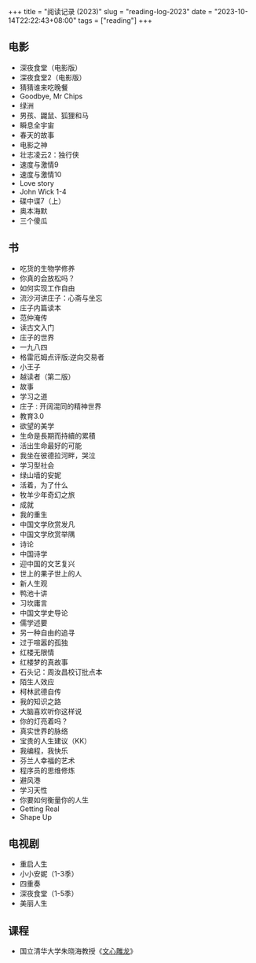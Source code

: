 +++
title = "阅读记录 (2023)"
slug = "reading-log-2023"
date = "2023-10-14T22:22:43+08:00"
tags = ["reading"]
+++

## 电影

* 深夜食堂（电影版）
* 深夜食堂2（电影版）
* 猜猜谁来吃晚餐
* Goodbye, Mr Chips
* 绿洲
* 男孩、鼹鼠、狐狸和马
* 瞬息全宇宙
* 春天的故事
* 电影之神
* 壮志凌云2：独行侠
* 速度与激情9
* 速度与激情10
* Love story
* John Wick 1-4
* 碟中谍7（上）
* 奥本海默
* 三个傻瓜

## 书

* 吃货的生物学修养
* 你真的会放松吗？
* 如何实现工作自由
* 流沙河讲庄子：心斋与坐忘
* 庄子内篇读本
* 范仲淹传
* 读古文入门
* 庄子的世界
* 一九八四
* 格雷厄姆点评版:逆向交易者
* 小王子
* 越读者（第二版）
* 故事
* 学习之道
* 庄子 : 开阔混同的精神世界
* 教育3.0
* 欲望的美学
* 生命是長期而持續的累積
* 活出生命最好的可能
* 我坐在彼德拉河畔，哭泣
* 学习型社会
* 绿山墙的安妮
* 活着，为了什么
* 牧羊少年奇幻之旅
* 成就
* 我的重生
* 中国文学欣赏发凡
* 中国文学欣赏举隅
* 诗论
* 中国诗学
* 迎中国的文艺复兴
* 世上的果子世上的人
* 新人生观
* 鸭池十讲
* 习坎庸言
* 中国文学史导论
* 儒学述要
* 另一种自由的追寻
* 过于喧嚣的孤独
* 红楼无限情
* 红楼梦的真故事
* 石头记：周汝昌校订批点本
* 陌生人效应
* 柯林武德自传
* 我的知识之路
* 大脑喜欢听你这样说
* 你的灯亮着吗？
* 真实世界的脉络
* 宝贵的人生建议（KK）
* 我编程，我快乐
* 芬兰人幸福的艺术
* 程序员的思维修炼
* 避风港
* 学习天性
* 你要如何衡量你的人生
* Getting Real
* Shape Up

## 电视剧

* 重启人生
* 小小安妮（1-3季）
* 四重奏
* 深夜食堂（1-5季）
* 美丽人生

## 课程

* 国立清华大学朱晓海教授《[文心雕龙](https://ocw.nthu.edu.tw/ocw/index.php?page=course&cid=267)》

